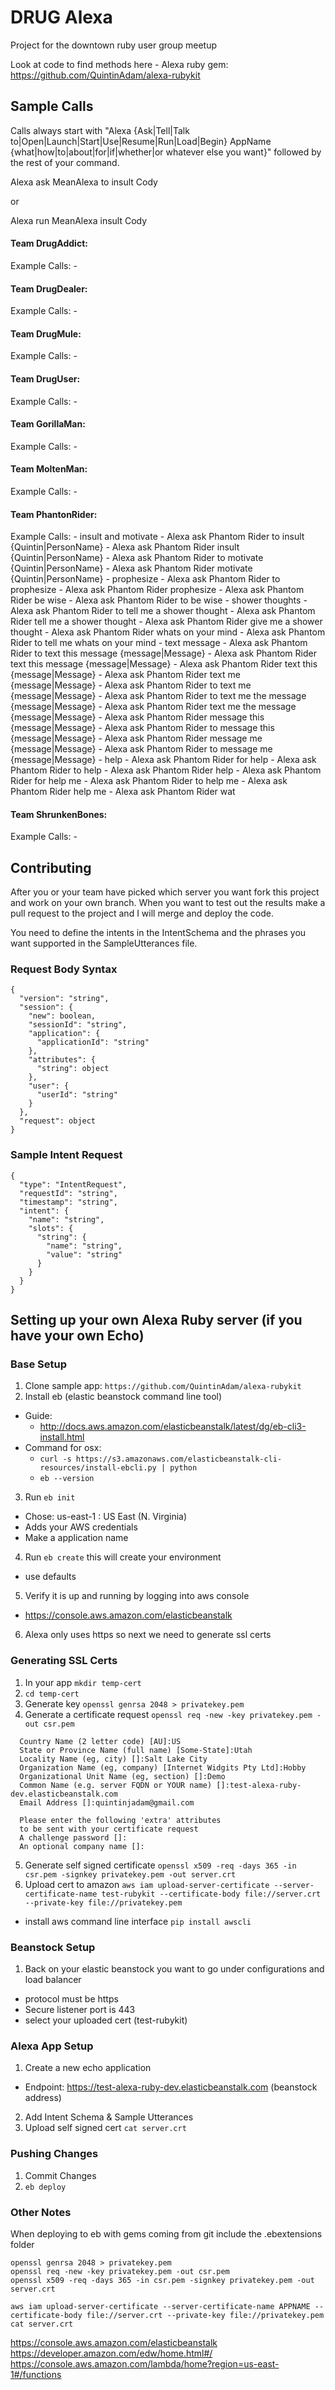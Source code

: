 # DRUG Alexa

Project for the downtown ruby user group meetup

Look at code to find methods here - Alexa ruby gem: https://github.com/QuintinAdam/alexa-rubykit

## Sample Calls

Calls always start with "Alexa {Ask|Tell|Talk to|Open|Launch|Start|Use|Resume|Run|Load|Begin} AppName {what|how|to|about|for|if|whether|or whatever else you want}" followed by the rest of your command.

Alexa ask MeanAlexa to insult Cody

or

Alexa run MeanAlexa insult Cody

#### Team DrugAddict:

  Example Calls:
    -

#### Team DrugDealer:

  Example Calls:
    -

#### Team DrugMule:

  Example Calls:
    -

#### Team DrugUser:

  Example Calls:
    -

#### Team GorillaMan:

  Example Calls:
    -

#### Team MoltenMan:

  Example Calls:
    -

#### Team PhantonRider:

  Example Calls:
    - insult and motivate
    - Alexa ask Phantom Rider to insult {Quintin|PersonName}
    - Alexa ask Phantom Rider insult {Quintin|PersonName}
    - Alexa ask Phantom Rider to motivate {Quintin|PersonName}
    - Alexa ask Phantom Rider motivate {Quintin|PersonName}
    - prophesize
    - Alexa ask Phantom Rider to prophesize
    - Alexa ask Phantom Rider prophesize
    - Alexa ask Phantom Rider be wise
    - Alexa ask Phantom Rider to be wise
    - shower thoughts
    - Alexa ask Phantom Rider to tell me a shower thought
    - Alexa ask Phantom Rider tell me a shower thought
    - Alexa ask Phantom Rider give me a shower thought
    - Alexa ask Phantom Rider whats on your mind
    - Alexa ask Phantom Rider to tell me whats on your mind
    - text message
    - Alexa ask Phantom Rider to text this message {message|Message}
    - Alexa ask Phantom Rider text this message {message|Message}
    - Alexa ask Phantom Rider text this {message|Message}
    - Alexa ask Phantom Rider text me {message|Message}
    - Alexa ask Phantom Rider to text me {message|Message}
    - Alexa ask Phantom Rider to text me the message {message|Message}
    - Alexa ask Phantom Rider text me the message {message|Message}
    - Alexa ask Phantom Rider message this {message|Message}
    - Alexa ask Phantom Rider to message this {message|Message}
    - Alexa ask Phantom Rider message me {message|Message}
    - Alexa ask Phantom Rider to message me {message|Message}
    - help
    - Alexa ask Phantom Rider for help
    - Alexa ask Phantom Rider to help
    - Alexa ask Phantom Rider help
    - Alexa ask Phantom Rider for help me
    - Alexa ask Phantom Rider to help me
    - Alexa ask Phantom Rider help me
    - Alexa ask Phantom Rider wat

#### Team ShrunkenBones:

  Example Calls:
    -


## Contributing

After you or your team have picked which server you want fork this project and work on your own branch. When you want to test out the results make a pull request to the project and I will merge and deploy the code.

You need to define the intents in the IntentSchema and the phrases you want supported in the SampleUtterances file.

### Request Body Syntax

```
{
  "version": "string",
  "session": {
    "new": boolean,
    "sessionId": "string",
    "application": {
      "applicationId": "string"
    },
    "attributes": {
      "string": object
    },
    "user": {
      "userId": "string"
    }
  },
  "request": object
}
```

### Sample Intent Request

```
{
  "type": "IntentRequest",
  "requestId": "string",
  "timestamp": "string",
  "intent": {
    "name": "string",
    "slots": {
      "string": {
        "name": "string",
        "value": "string"
      }
    }
  }
}
```

## Setting up your own Alexa Ruby server (if you have your own Echo)

### Base Setup

1. Clone sample app: `https://github.com/QuintinAdam/alexa-rubykit`
2. Install eb (elastic beanstock command line tool)
  - Guide:
    - http://docs.aws.amazon.com/elasticbeanstalk/latest/dg/eb-cli3-install.html
  - Command for osx:
    - `curl -s https://s3.amazonaws.com/elasticbeanstalk-cli-resources/install-ebcli.py | python`
    - `eb --version`
3. Run `eb init`
  - Chose: us-east-1 : US East (N. Virginia)
  - Adds your AWS credentials
  - Make a application name
4. Run `eb create` this will create your environment
  - use defaults
5. Verify it is up and running by logging into aws console
  - https://console.aws.amazon.com/elasticbeanstalk
6. Alexa only uses https so next we need to generate ssl certs

### Generating SSL Certs

1. In your app `mkdir temp-cert`
2. `cd temp-cert`
3. Generate key `openssl genrsa 2048 > privatekey.pem`
4. Generate a certificate request `openssl req -new -key privatekey.pem -out csr.pem`

  ```
    Country Name (2 letter code) [AU]:US
    State or Province Name (full name) [Some-State]:Utah
    Locality Name (eg, city) []:Salt Lake City
    Organization Name (eg, company) [Internet Widgits Pty Ltd]:Hobby
    Organizational Unit Name (eg, section) []:Demo
    Common Name (e.g. server FQDN or YOUR name) []:test-alexa-ruby-dev.elasticbeanstalk.com
    Email Address []:quintinjadam@gmail.com

    Please enter the following 'extra' attributes
    to be sent with your certificate request
    A challenge password []:
    An optional company name []:
  ```

5. Generate self signed certificate `openssl x509 -req -days 365 -in csr.pem -signkey privatekey.pem -out server.crt`
6. Upload cert to amazon `aws iam upload-server-certificate --server-certificate-name test-rubykit --certificate-body file://server.crt --private-key file://privatekey.pem`
  - install aws command line interface `pip install awscli`

### Beanstock Setup

1. Back on your elastic beanstock you want to go under configurations and load balancer
  - protocol must be https
  - Secure listener port is 443
  - select your uploaded cert (test-rubykit)

### Alexa App Setup

1. Create a new echo application
  - Endpoint: https://test-alexa-ruby-dev.elasticbeanstalk.com (beanstock address)
2. Add Intent Schema & Sample Utterances
3. Upload self signed cert `cat server.crt`

### Pushing Changes

1. Commit Changes
2. `eb deploy`

### Other Notes

When deploying to eb with gems coming from git include the .ebextensions folder


```
openssl genrsa 2048 > privatekey.pem
openssl req -new -key privatekey.pem -out csr.pem
openssl x509 -req -days 365 -in csr.pem -signkey privatekey.pem -out server.crt

aws iam upload-server-certificate --server-certificate-name APPNAME --certificate-body file://server.crt --private-key file://privatekey.pem
cat server.crt
```

https://console.aws.amazon.com/elasticbeanstalk
https://developer.amazon.com/edw/home.html#/
https://console.aws.amazon.com/lambda/home?region=us-east-1#/functions
